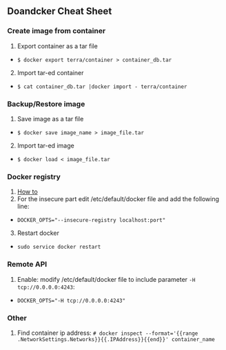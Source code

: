 ## Doandcker Cheat Sheet

### Create image from container

1. Export container as a tar file
  - `$ docker export terra/container > container_db.tar`
2. Import tar-ed container
  - `$ cat container_db.tar |docker import - terra/container`

### Backup/Restore image

1. Save image as a tar file
  - `$ docker save image_name > image_file.tar`
2. Import tar-ed image
  - `$ docker load < image_file.tar` 
 
### Docker registry
 1. [How to](https://github.com/docker/distribution/blob/master/docs/deploying.md)
 2. For the insecure part edit /etc/default/docker file and add the following line:
  - `DOCKER_OPTS="--insecure-registry localhost:port"`
 3. Restart docker
  - `sudo service docker restart`

### Remote API
 1. Enable: modify /etc/default/docker file to include parameter `-H tcp://0.0.0.0:4243`:
  - `DOCKER_OPTS="-H tcp://0.0.0.0:4243"`

### Other
 1. Find container ip address:
   `# docker inspect --format='{{range .NetworkSettings.Networks}}{{.IPAddress}}{{end}}' container_name`
